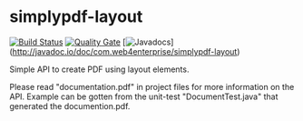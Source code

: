 # simplypdf-layout

[![Build Status](https://travis-ci.org/web4enterprise/simplypdf-layout.svg?branch=master)](https://travis-ci.org/web4enterprise/simplypdf-layout)
[![Quality Gate](https://sonarqube.com/api/badges/gate?key=com.web4enterprise:simplypdf-layout)](https://sonarqube.com/dashboard/index/com.web4enterprise:simplypdf-layout)
[![Javadocs](http://javadoc.io/badge/com.web4enterprise/simplypdf-layout.svg)]
(http://javadoc.io/doc/com.web4enterprise/simplypdf-layout)

Simple API to create PDF using layout elements.

Please read "documentation.pdf" in project files for more information on the API.
Example can be gotten from the unit-test "DocumentTest.java" that generated the documention.pdf.